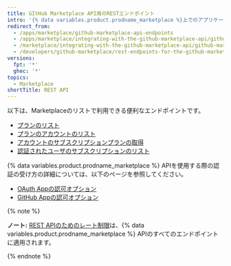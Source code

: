 ```yaml
---
title: GItHub Marketplace API用のRESTエンドポイント
intro: '{% data variables.product.prodname_marketplace %}上でのアプリケーションの管理を支援するために、以下の{% data variables.product.prodname_marketplace %} APIエンドポイントを使ってください。'
redirect_from:
  - /apps/marketplace/github-marketplace-api-endpoints
  - /apps/marketplace/integrating-with-the-github-marketplace-api/github-marketplace-rest-api-endpoints
  - /marketplace/integrating-with-the-github-marketplace-api/github-marketplace-rest-api-endpoints
  - /developers/github-marketplace/rest-endpoints-for-the-github-marketplace-api
versions:
  fpt: '*'
  ghec: '*'
topics:
  - Marketplace
shortTitle: REST API
---
```


以下は、Marketplaceのリストで利用できる便利なエンドポイントです。

* [プランのリスト](/rest/reference/apps#list-plans)
* [プランのアカウントのリスト](/rest/reference/apps#list-accounts-for-a-plan)
* [アカウントのサブスクリプションプランの取得](/rest/reference/apps#get-a-subscription-plan-for-an-account)
* [認証されたユーザのサブスクリプションのリスト](/rest/reference/apps#list-subscriptions-for-the-authenticated-user)

{% data variables.product.prodname_marketplace %} APIを使用する際の認証の受け方の詳細については、以下のページを参照してください。

* [OAuth Appの認可オプション](/apps/building-oauth-apps/authorizing-oauth-apps/)
* [GitHub Appの認可オプション](/apps/building-github-apps/authenticating-with-github-apps/)

{% note %}

**ノート:** [REST APIのためのレート制限](/rest#rate-limiting)は、{% data variables.product.prodname_marketplace %} APIのすべてのエンドポイントに適用されます。

{% endnote %}
